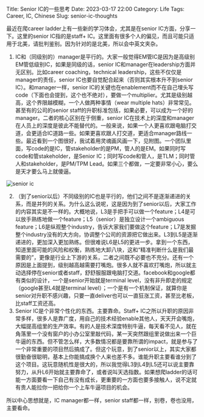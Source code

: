 Title: Senior IC的一些思考
Date: 2023-03-17 22:00
Category: Life
Tags: Career, IC, Chinese
Slug: senior-ic-thoughts

最近在爬career ladder上有一些新的学习体会，尤其是在senior IC方面，分享一下。这里的senior IC指的是staff+ IC。这里面有很多个人的偏见，而且可能只适用于北美，请批判鉴别。因为针对的是北美，所以会中英文夹杂。

1. IC和（同级别的）manager是平行的。大家一般觉得EM管IC是因为是高级别EM管低级别IC，如果是同级的话，senior IC和manager在leadership方面并无区别。比如career coaching，technical leadership，这些不仅仅是manager的责任，senior IC也要自觉配合起来（否则其实根本升不到senior IC）。和manager一样，senior IC的关键也在enablement而不在自己埋头写code（下面也会提到，这个也不绝对），要做一个multiplier。尤其是级别越高，这个界限越模糊，一个人做两种事情（wear multiple hats）非常常见。甚至有的公司的senior staff的升职标准包括，如果必要，可以成为一个好的manager。二者的核心区别在于侧重，senior IC在技术上的深度和manager在人员上的深度是彼此不能替代的。一般来说，如果一个人更喜欢跟电脑打交道，会更适合IC道路一些。如果更喜欢跟人打交道，更适合manager路线一些。最近看到一个图很好，我试着用灵魂画风画一下，见附图。一个团队里面，写code的是IC，管stakeholder的是PM，管人的是EM。如果同时写code和管stakeholder，是Senior IC；同时写code和管人，是TLM；同时管人和stakeholder，是PM/TPM Lead。如果三个都做，一定要非常小心，要么是天才要么马上就傻逼。

![senior ic](/images/senior-ic.png)

2. （到了senior以后）不同级别的IC也是平行的，他们之间不是逐渐递进的关系，而是并列的关系。为什么这么说呢，这是因为到了senior以后，大家工作的内容其实是不一样的。大概地说，L3是手把手可以做一个feature；L4是可以放手熟练地做一个feature；L5（senior）是独立设计一个ambiguous feature；L6是纵观整个industry，告诉大家我们要做这个feature；L7是发掘整个industry没有的大方向，协调整个公司的资源把它做出来。L3到L5是逐渐递进的，更加深入更加熟练。但很难说L6是L5的更进一步。拿到一个东西，知道里面可能的风险和权衡，熟练地大卸八块，这和“精准判断什么是我们最需要的”，更像是行业上下游的关系，二者之间既不必要也不充分。还有一个原因是上面提到，级别越高越需要打嘴炮。很多人就不喜欢打嘴炮，所以就主动选择停在senior或者staff，舒舒服服跟电脑打交道。facebook和google都有类似的设计，一个是senior开始就是terminal level，没有非升即走的规定（google甚至L4就是terminal level）；一个是有一个机制保证，就算你是senior对升职不感兴趣，只要一直deliver也可以一直狂涨工资，甚至比老板，比staff工资还高。
3. Senior IC是个非常个性化的东西。主要靠命。Staff+ IC之所以升职的原因非常多样，很多人是靠广度，用自己的技术经验enable其他人，天天开会嘴炮，大幅提高组里的生产效率。有的人是技术深度特别牛逼，每天看不见人，就在角落里一个没有窗户的小办公室里敲代码，某一天突然跟组里说做出来一个巨牛逼的东西。但不管怎么样，大多数情况都是要靠所谓的impact，就是参与了一个非常重要的项目然后搞成了。但这个玩意，到了senior以上，其实大家都很勤奋很聪明，基本上你能搞成换个人来也差不多。谁能升职主要看谁分到了这个项目。这玩意随机性是很大的，所以我觉得L3到L4到L5还可以说主要靠努力，从升L6开始就主要靠命了，或者说叫天选指数。如果想爬ladder的话可能一方面要看一下自己有没有成长，更重要的一方面也要多接触人，说不定就有贵人能拉你一把给你一个上车牛逼项目的机会。

所以中心思想就是，IC manager都一样，senior staff都一样，别卷，卷也没用，主要看命。
